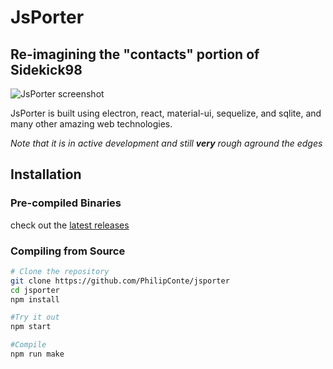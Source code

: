 # JsPorter

## Re-imagining the "contacts" portion of Sidekick98

![JsPorter screenshot](https://i.imgur.com/alkvSrs.png)

JsPorter is built using electron, react, material-ui, sequelize, and sqlite, and many other amazing web technologies.

_Note that it is in active development and still **very** rough aground the edges_

## Installation

### Pre-compiled Binaries
check out the [latest releases](https://github.com/PhilipConte/jsporter/releases/latest)

### Compiling from Source
```bash
# Clone the repository
git clone https://github.com/PhilipConte/jsporter
cd jsporter
npm install

#Try it out
npm start

#Compile
npm run make
```
